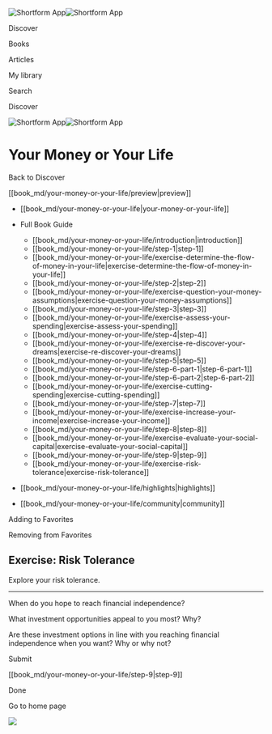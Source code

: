 ![Shortform App](/img/logo.36a2399e.svg)![Shortform App](/img/logo-dark.70c1b072.svg)

Discover

Books

Articles

My library

Search

Discover

![Shortform App](/img/logo.36a2399e.svg)![Shortform App](/img/logo-dark.70c1b072.svg)

# Your Money or Your Life

Back to Discover

[[book_md/your-money-or-your-life/preview|preview]]

  * [[book_md/your-money-or-your-life|your-money-or-your-life]]
  * Full Book Guide

    * [[book_md/your-money-or-your-life/introduction|introduction]]
    * [[book_md/your-money-or-your-life/step-1|step-1]]
    * [[book_md/your-money-or-your-life/exercise-determine-the-flow-of-money-in-your-life|exercise-determine-the-flow-of-money-in-your-life]]
    * [[book_md/your-money-or-your-life/step-2|step-2]]
    * [[book_md/your-money-or-your-life/exercise-question-your-money-assumptions|exercise-question-your-money-assumptions]]
    * [[book_md/your-money-or-your-life/step-3|step-3]]
    * [[book_md/your-money-or-your-life/exercise-assess-your-spending|exercise-assess-your-spending]]
    * [[book_md/your-money-or-your-life/step-4|step-4]]
    * [[book_md/your-money-or-your-life/exercise-re-discover-your-dreams|exercise-re-discover-your-dreams]]
    * [[book_md/your-money-or-your-life/step-5|step-5]]
    * [[book_md/your-money-or-your-life/step-6-part-1|step-6-part-1]]
    * [[book_md/your-money-or-your-life/step-6-part-2|step-6-part-2]]
    * [[book_md/your-money-or-your-life/exercise-cutting-spending|exercise-cutting-spending]]
    * [[book_md/your-money-or-your-life/step-7|step-7]]
    * [[book_md/your-money-or-your-life/exercise-increase-your-income|exercise-increase-your-income]]
    * [[book_md/your-money-or-your-life/step-8|step-8]]
    * [[book_md/your-money-or-your-life/exercise-evaluate-your-social-capital|exercise-evaluate-your-social-capital]]
    * [[book_md/your-money-or-your-life/step-9|step-9]]
    * [[book_md/your-money-or-your-life/exercise-risk-tolerance|exercise-risk-tolerance]]
  * [[book_md/your-money-or-your-life/highlights|highlights]]
  * [[book_md/your-money-or-your-life/community|community]]



Adding to Favorites 

Removing from Favorites 

## Exercise: Risk Tolerance

Explore your risk tolerance.

* * *

When do you hope to reach financial independence?

What investment opportunities appeal to you most? Why?

Are these investment options in line with you reaching financial independence when you want? Why or why not?

Submit 

[[book_md/your-money-or-your-life/step-9|step-9]]

Done

Go to home page 

![](https://bat.bing.com/action/0?ti=56018282&Ver=2&mid=1cb3b95a-3312-402e-90bb-075c5d9877be&sid=72e6e650642c11eeb2dd2161d176fe8d&vid=72e70890642c11eeb72d79fe7b6df2c6&vids=0&msclkid=N&pi=0&lg=en-US&sw=800&sh=600&sc=24&nwd=1&tl=Shortform%20%7C%20Book&p=https%3A%2F%2Fwww.shortform.com%2Fapp%2Fbook%2Fyour-money-or-your-life%2Fexercise-risk-tolerance&r=&lt=1235&evt=pageLoad&sv=1&rn=122627)
